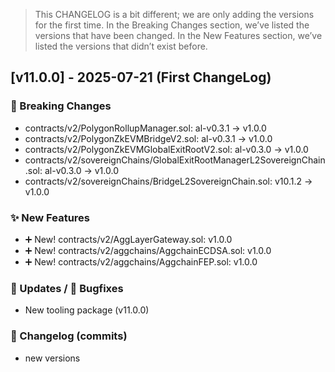 
> This CHANGELOG is a bit different; we are only adding the versions for the first time.
> In the Breaking Changes section, we’ve listed the versions that have been changed.
> In the New Features section, we’ve listed the versions that didn’t exist before.

## [v11.0.0] - 2025-07-21 (First ChangeLog)

### 🚨 Breaking Changes
- contracts/v2/PolygonRollupManager.sol: al-v0.3.1 -> v1.0.0
- contracts/v2/PolygonZkEVMBridgeV2.sol: al-v0.3.1 -> v1.0.0
- contracts/v2/PolygonZkEVMGlobalExitRootV2.sol: al-v0.3.0 -> v1.0.0
- contracts/v2/sovereignChains/GlobalExitRootManagerL2SovereignChain.sol: al-v0.3.0 -> v1.0.0
- contracts/v2/sovereignChains/BridgeL2SovereignChain.sol: v10.1.2 -> v1.0.0

### ✨ New Features
- ➕ New! contracts/v2/AggLayerGateway.sol: v1.0.0
- ➕ New! contracts/v2/aggchains/AggchainECDSA.sol: v1.0.0
- ➕ New! contracts/v2/aggchains/AggchainFEP.sol: v1.0.0

### 📝 Updates / 🐛 Bugfixes
- New tooling package (v11.0.0)

### 📜 Changelog (commits)
- new versions